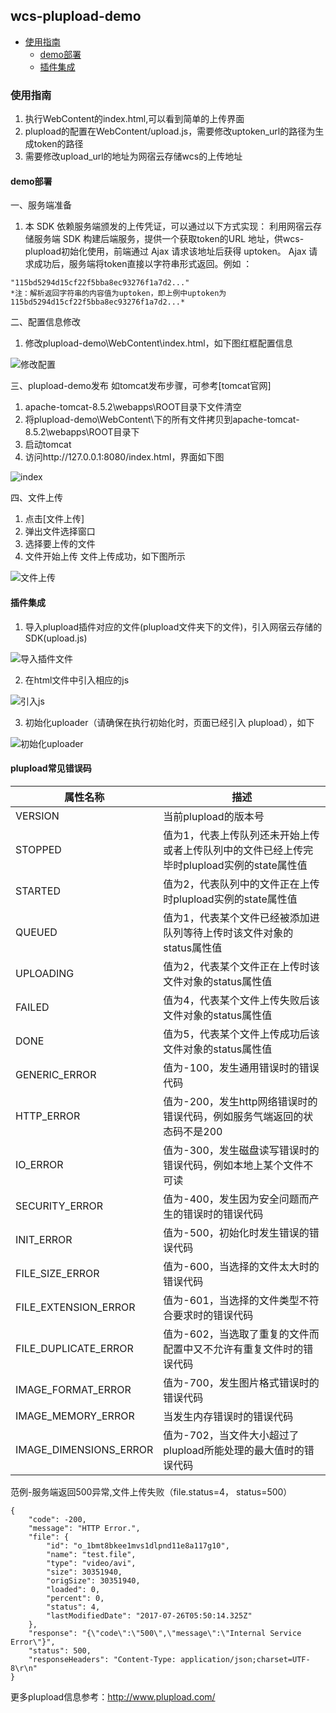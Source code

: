 ## wcs-plupload-demo
 - [使用指南](#使用指南)
   - [demo部署](#demo部署)
   - [插件集成](#插件集成)
 
### 使用指南
1. 执行WebContent的index.html,可以看到简单的上传界面
2. plupload的配置在WebContent/upload.js，需要修改uptoken_url的路径为生成token的路径
3. 需要修改upload_url的地址为网宿云存储wcs的上传地址

#### demo部署
一、服务端准备
1. 本 SDK 依赖服务端颁发的上传凭证，可以通过以下方式实现：
利用网宿云存储服务端 SDK 构建后端服务，提供一个获取token的URL 地址，供wcs-plupload初始化使用，前端通过 Ajax 请求该地址后获得 uptoken。 Ajax 请求成功后，服务端将token直接以字符串形式返回。例如 ：
```
"115bd5294d15cf22f5bba8ec93276f1a7d2..."
*注：解析返回字符串的内容值为uptoken，即上例中uptoken为115bd5294d15cf22f5bba8ec93276f1a7d2...*
```

二、配置信息修改
1. 修改plupload-demo\WebContent\index.html，如下图红框配置信息

![修改配置](https://wcsd.chinanetcenter.com/guide-plupload-pics/wcs-plupload-demo1.png)

三、plupload-demo发布
如tomcat发布步骤，可参考[tomcat官网]
1. apache-tomcat-8.5.2\webapps\ROOT目录下文件清空
2. 将plupload-demo\WebContent\下的所有文件拷贝到apache-tomcat-8.5.2\webapps\ROOT目录下
3. 启动tomcat
4. 访问http://127.0.0.1:8080/index.html，界面如下图

![index](https://wcsd.chinanetcenter.com/guide-plupload-pics/wcs-plupload-demo2.png)

四、文件上传
1. 点击[文件上传]
2. 弹出文件选择窗口
3. 选择要上传的文件
4. 文件开始上传
文件上传成功，如下图所示

![文件上传](https://wcsd.chinanetcenter.com/guide-plupload-pics/wcs-plupload-demo3.png)

#### 插件集成
1. 导入plupload插件对应的文件(plupload文件夹下的文件)，引入网宿云存储的SDK(upload.js)

![导入插件文件](https://wcsd.chinanetcenter.com/guide-plupload-pics/wcs-plupload-demo4.png)

2. 在html文件中引入相应的js

![引入js](https://wcsd.chinanetcenter.com/guide-plupload-pics/wcs-plupload-demo5.png)

3. 初始化uploader（请确保在执行初始化时，页面已经引入 plupload），如下

![初始化uploader](https://wcsd.chinanetcenter.com/guide-plupload-pics/wcs-plupload-demo6.png)
  
#### plupload常见错误码
|属性名称|描述|
|--|--|
|VERSION	|当前plupload的版本号|
|STOPPED	|值为1，代表上传队列还未开始上传或者上传队列中的文件已经上传完毕时plupload实例的state属性值|
|STARTED	|值为2，代表队列中的文件正在上传时plupload实例的state属性值|
|QUEUED	|值为1，代表某个文件已经被添加进队列等待上传时该文件对象的status属性值|
|UPLOADING	|值为2，代表某个文件正在上传时该文件对象的status属性值|
|FAILED	|值为4，代表某个文件上传失败后该文件对象的status属性值|
|DONE	|值为5，代表某个文件上传成功后该文件对象的status属性值|
|GENERIC_ERROR	|值为-100，发生通用错误时的错误代码|
|HTTP_ERROR	|值为-200，发生http网络错误时的错误代码，例如服务气端返回的状态码不是200|
|IO_ERROR	|值为-300，发生磁盘读写错误时的错误代码，例如本地上某个文件不可读|
|SECURITY_ERROR	|值为-400，发生因为安全问题而产生的错误时的错误代码|
|INIT_ERROR	|值为-500，初始化时发生错误的错误代码|
|FILE_SIZE_ERROR	|值为-600，当选择的文件太大时的错误代码|
|FILE_EXTENSION_ERROR	|值为-601，当选择的文件类型不符合要求时的错误代码|
|FILE_DUPLICATE_ERROR	|值为-602，当选取了重复的文件而配置中又不允许有重复文件时的错误代码|
|IMAGE_FORMAT_ERROR	|值为-700，发生图片格式错误时的错误代码|
|IMAGE_MEMORY_ERROR	|当发生内存错误时的错误代码|
|IMAGE_DIMENSIONS_ERROR	|值为-702，当文件大小超过了plupload所能处理的最大值时的错误代码|

范例-服务端返回500异常,文件上传失败（file.status=4， status=500）
```
{
    "code": -200,
    "message": "HTTP Error.",
    "file": {
        "id": "o_1bmt8bkee1mvs1dlpnd11e8a117g10",
        "name": "test.file",
        "type": "video/avi",
        "size": 30351940,
        "origSize": 30351940,
        "loaded": 0,
        "percent": 0,
        "status": 4,
        "lastModifiedDate": "2017-07-26T05:50:14.325Z"
    },
    "response": "{\"code\":\"500\",\"message\":\"Internal Service Error\"}",
    "status": 500,
    "responseHeaders": "Content-Type: application/json;charset=UTF-8\r\n"
}
```

更多plupload信息参考：http://www.plupload.com/
